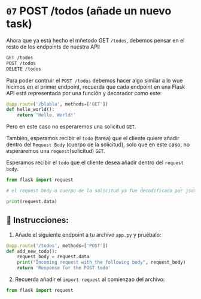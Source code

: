 # `07` POST /todos (añade un nuevo task)

Ahora que ya está hecho el mñetodo GET `/todos`, debemos pensar en el resto de los endpoints de nuestra API:

```txt
GET /todos
POST /todos
DELETE /todos
```

Para poder contruir el `POST /todos` debemos hacer algo similar a lo wue hicimos en el primer endpoint, recuerda que cada endpoint en una Flask API está representada por una función y decorador como este:


```python
@app.route('/blabla', methods=['GET'])
def hello_world():
    return 'Hello, World!'
```

Pero en este caso no esperaremos una solicitud `GET`.

También, esperamos recibir el `todo` (tarea) que el cliente quiere añadir dentro del `Request Body` (cuerpo de la solicitud), solo que en este caso, no esperaremos una `request`(solicitud) `GET`.

Esperamos recibir el `todo` que el cliente desea añadir dentro del `request body`.


```python
from flask import request

# el request body o cuerpo de la solicitud ya fue decodificado por json y se encuentra en la variable request.data  

print(request.data)
```

## 📝 Instrucciones:

1. Añade el siguiente endpoint a tu archivo `app.py` y pruébalo:

```python
@app.route('/todos', methods=['POST'])
def add_new_todo():
    request_body = request.data
    print("Incoming request with the following body", request_body)
    return 'Response for the POST todo'
```

2. Recuerda añadir el `import request` al comienzao del archivo:


```python
from flask import request
```

